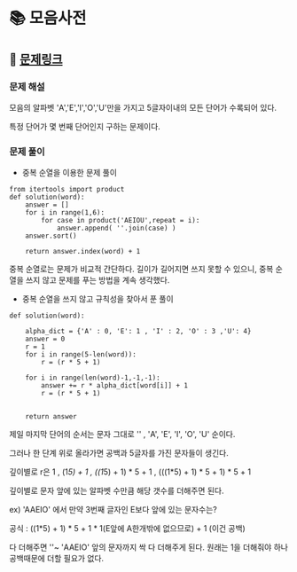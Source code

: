 
# 📚 모음사전

## 📌 [문제링크](https://school.programmers.co.kr/learn/courses/30/lessons/84512#)

### 문제 해설

모음의 알파벳 'A','E','I','O','U'만을 가지고 5글자이내의 모든 단어가 수록되어 있다. 

특정 단어가 몇 번째 단어인지 구하는 문제이다.

### 문제 풀이

- 중복 순열을 이용한 문제 풀이
 
```
from itertools import product
def solution(word):
    answer = []
    for i in range(1,6):
        for case in product('AEIOU',repeat = i):
            answer.append( ''.join(case) )
    answer.sort()
    
    return answer.index(word) + 1
```

중복 순열로는 문제가 비교적 간단하다. 길이가 길어지면 쓰지 못할 수 있으니, 중복 순열을 쓰지 않고 문제를 푸는 방법을 계속 생각했다.


- 중복 순열을 쓰지 않고 규칙성을 찾아서 푼 풀이

```
def solution(word):
    
    alpha_dict = {'A' : 0, 'E': 1 , 'I' : 2, 'O' : 3 ,'U': 4}
    answer = 0
    r = 1
    for i in range(5-len(word)):
        r = (r * 5 + 1)
        
    for i in range(len(word)-1,-1,-1):
        answer += r * alpha_dict[word[i]] + 1
        r = (r * 5 + 1)
        
    
    return answer
```

제일 마지막 단어의 순서는 문자 그대로 '' , 'A', 'E', 'I', 'O', 'U' 순이다.

그러나 한 단계 위로 올라가면 공백과 5글자를 가진 문자들이 생긴다.

깊이별로 r은 1 , (1*5) + 1 , ((1*5) + 1) * 5 + 1 ,  (((1*5) + 1) * 5 + 1) * 5 + 1

깊이별로 문자 앞에 있는 알파벳 수만큼 해당 갯수를 더해주면 된다.

ex) 'AAEIO' 에서 만약 3번째 글자인 E보다 앞에 있는 문자수는?

공식 : ((1*5) + 1) * 5 + 1 * 1(E앞에 A한개밖에 없으므로) + 1 (이건 공백)

다 더해주면 ''~ 'AAEIO' 앞의 문자까지 싹 다 더해주게 된다. 원래는 1을 더해줘야 하나 공백때문에 더할 필요가 없다.
 
